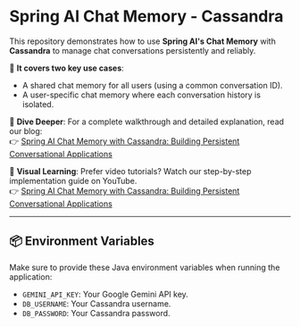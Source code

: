 # Spring AI Chat Memory - Cassandra
This repository demonstrates how to use **Spring AI's Chat Memory** with **Cassandra** to manage chat conversations persistently and reliably.

🚀 **It covers two key use cases**:
- A shared chat memory for all users (using a common conversation ID).
- A user-specific chat memory where each conversation history is isolated.

📖 **Dive Deeper**: For a complete walkthrough and detailed explanation, read our blog:  
👉 [Spring AI Chat Memory with Cassandra: Building Persistent Conversational Applications](https://bootcamptoprod.com/spring-ai-chat-memory-with-cassandra/)

🎥 **Visual Learning**: Prefer video tutorials? Watch our step-by-step implementation guide on YouTube.<br>
👉 [Spring AI Chat Memory with Cassandra: Building Persistent Conversational Applications](https://youtu.be/yGitRX_sqOQ)

---

## 📦 Environment Variables

Make sure to provide these Java environment variables when running the application:

- `GEMINI_API_KEY`: Your Google Gemini API key.
- `DB_USERNAME`: Your Cassandra username.
- `DB_PASSWORD`: Your Cassandra password.